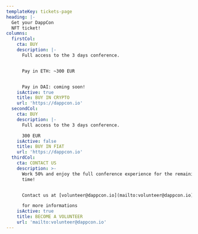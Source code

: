 ```yaml
---
templateKey: tickets-page
heading: |-
  Get your DappCon
  NFT ticket!
columns:
  firstCol:
    cta: BUY
    description: |-
      Full access to the 3 days conference.  


      Pay in ETH: ~300 EUR  


      Pay in DAI: coming soon! 
    isActive: true
    title: BUY IN CRYPTO
    url: 'https://dappcon.io'
  secondCol:
    cta: BUY
    description: |-
      Full access to the 3 days conference.

      300 EUR
    isActive: false
    title: BUY IN FIAT
    url: 'https://dappcon.io'
  thirdCol:
    cta: CONTACT US
    description: >-
      Work 50% and enjoy the full conference experience for the remaining of the
      time!


      Contact us at [volunteer@dappcon.io](mailto:volunteer@dappcon.io)

      for more informations
    isActive: true
    title: BECOME A VOLUNTEER
    url: 'mailto:volunteer@dappcon.io'
---
```


